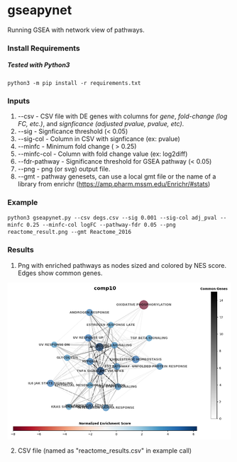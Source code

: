 # gseapynet
Running GSEA with network view of pathways.

### Install Requirements ###

##### Tested with Python3 #####

```
python3 -m pip install -r requirements.txt
```

### Inputs ###

1. --csv - CSV file with DE genes with columns for *gene*, *fold-change (log FC, etc.)*, and *signficance (adjusted pvalue, pvalue, etc)*.
2. --sig - Signficance threshold (< 0.05)
3. --sig-col - Column in CSV with signficance (ex: pvalue)
4. --minfc - Minimum fold change ( > 0.25)
5. --minfc-col - Column with fold change value (ex: log2diff)
6. --fdr-pathway - Significance threshold for GSEA pathway (< 0.05)
7. --png - png (or svg) output file.
8. --gmt - pathway genesets, can use a local gmt file or the name of a library from enrichr (https://amp.pharm.mssm.edu/Enrichr/#stats)

### Example ###

```
python3 gseapynet.py --csv degs.csv --sig 0.001 --sig-col adj_pval --minfc 0.25 --minfc-col logFC --pathway-fdr 0.05 --png reactome_result.png --gmt Reactome_2016
```

### Results ###

1. Png with enriched pathways as nodes sized and colored by NES score.  Edges show common genes.

![](example/comp10.png "Network Result")

2. CSV file (named as "reactome_results.csv" in example call)






